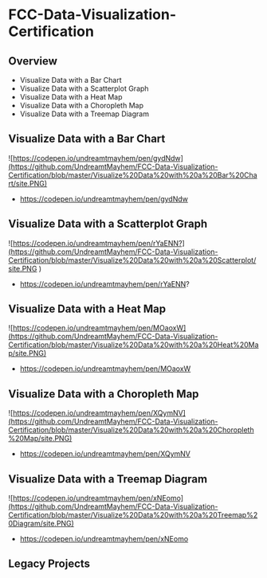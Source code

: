 # FCC-Data-Visualization-Certification



## Overview
- Visualize Data with a Bar Chart
- Visualize Data with a Scatterplot Graph
- Visualize Data with a Heat Map
- Visualize Data with a Choropleth Map
- Visualize Data with a Treemap Diagram


## Visualize Data with a Bar Chart
![https://codepen.io/undreamtmayhem/pen/gydNdw](https://github.com/UndreamtMayhem/FCC-Data-Visualization-Certification/blob/master/Visualize%20Data%20with%20a%20Bar%20Chart/site.PNG)
- https://codepen.io/undreamtmayhem/pen/gydNdw

## Visualize Data with a Scatterplot Graph
![https://codepen.io/undreamtmayhem/pen/rYaENN?](https://github.com/UndreamtMayhem/FCC-Data-Visualization-Certification/blob/master/Visualize%20Data%20with%20a%20Scatterplot/site.PNG
)
- https://codepen.io/undreamtmayhem/pen/rYaENN?
## Visualize Data with a Heat Map
![https://codepen.io/undreamtmayhem/pen/MOaoxW](https://github.com/UndreamtMayhem/FCC-Data-Visualization-Certification/blob/master/Visualize%20Data%20with%20a%20Heat%20Map/site.PNG)
- https://codepen.io/undreamtmayhem/pen/MOaoxW
## Visualize Data with a Choropleth Map
![https://codepen.io/undreamtmayhem/pen/XQymNV](https://github.com/UndreamtMayhem/FCC-Data-Visualization-Certification/blob/master/Visualize%20Data%20with%20a%20Choropleth%20Map/site.PNG)
- https://codepen.io/undreamtmayhem/pen/XQymNV
## Visualize Data with a Treemap Diagram
![https://codepen.io/undreamtmayhem/pen/xNEomo](https://github.com/UndreamtMayhem/FCC-Data-Visualization-Certification/blob/master/Visualize%20Data%20with%20a%20Treemap%20Diagram/site.PNG)
- https://codepen.io/undreamtmayhem/pen/xNEomo

## Legacy Projects
